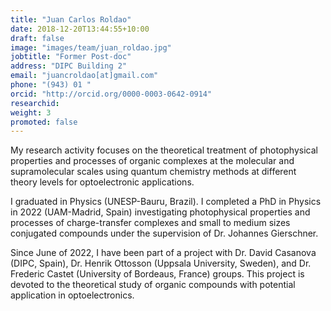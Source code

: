 ```yaml
---
title: "Juan Carlos Roldao"
date: 2018-12-20T13:44:55+10:00
draft: false
image: "images/team/juan_roldao.jpg"
jobtitle: "Former Post-doc"
address: "DIPC Building 2"
email: "juancroldao[at]gmail.com"
phone: "(943) 01 "
orcid: "http://orcid.org/0000-0003-0642-0914"
researchid: 
weight: 3
promoted: false
---
```


My research activity focuses
on the theoretical treatment of photophysical properties and processes of
organic complexes at the molecular and supramolecular scales using quantum
chemistry methods at different theory levels for optoelectronic applications.

I graduated in Physics
(UNESP-Bauru, Brazil). I completed a PhD in Physics in 2022 (UAM-Madrid, Spain)
investigating photophysical properties and processes of charge-transfer
complexes and small to medium sizes conjugated compounds under the supervision of
Dr. Johannes Gierschner.

Since June of 2022, I have
been part of a project with Dr. David Casanova (DIPC, Spain), Dr. Henrik
Ottosson (Uppsala University, Sweden), and Dr. Frederic Castet (University of
Bordeaus, France) groups. This project is devoted to the theoretical study of
organic compounds with potential application in optoelectronics.